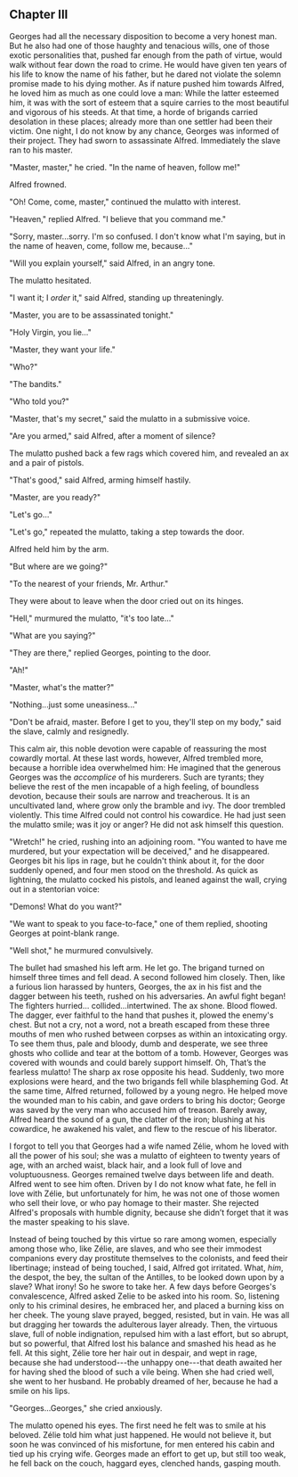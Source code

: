 ## Chapter III

Georges had all the necessary disposition to become a very honest man.  But he also had one of those haughty and tenacious wills, one of those exotic personalities that, pushed far enough from the path of virtue, would walk without fear down the road to crime.  He would have given ten years of his life to know the name of his father, but he dared not violate the solemn promise made to his dying mother.  As if nature pushed him towards Alfred, he loved him as much as one could love a man:  While the latter esteemed him, it was with the sort of esteem that a squire carries to the most beautiful and vigorous of his steeds.  At that time, a horde of brigands carried desolation in these places; already more than one settler had been their victim.  One night, I do not know by any chance, Georges was informed of their project.  They had sworn to assassinate Alfred.  Immediately the slave ran to his master.

"Master, master," he cried.  "In the name of heaven, follow me!"

Alfred frowned.

"Oh!  Come, come, master," continued the mulatto with interest.

"Heaven," replied Alfred.  "I believe that you command me."

"Sorry, master...sorry.  I'm so confused.  I don't know what I'm saying, but in the name of heaven, come, follow me, because..."

"Will you explain yourself," said Alfred, in an angry tone.

The mulatto hesitated.

"I want it; I *order* it," said Alfred, standing up threateningly.

"Master, you are to be assassinated tonight."

"Holy Virgin, you lie..."

"Master, they want your life."

"Who?"

"The bandits."

"Who told you?"

"Master, that's my secret," said the mulatto in a submissive voice.

"Are you armed," said Alfred, after a moment of silence?

The mulatto pushed back a few rags which covered him, and revealed an ax and a pair of pistols.

"That's good," said Alfred, arming himself hastily.

"Master, are you ready?"

"Let's go..."

"Let's go," repeated the mulatto, taking a step towards the door.

Alfred held him by the arm.

"But where are we going?"

"To the nearest of your friends, Mr. Arthur."

They were about to leave when the door cried out on its hinges.

"Hell," murmured the mulatto, "it's too late..."

"What are you saying?"

"They are there," replied Georges, pointing to the door.

"Ah!"

"Master, what's the matter?"

"Nothing...just some uneasiness..."

"Don't be afraid, master.  Before I get to you, they'll step on my body," said the slave, calmly and resignedly.

This calm air, this noble devotion were capable of reassuring the most cowardly mortal.  At these last words, however, Alfred trembled more, because a horrible idea overwhelmed him:  He imagined that the generous Georges was the *accomplice* of his murderers.  Such are tyrants; they believe the rest of the men incapable of a high feeling, of boundless devotion, because their souls are narrow and treacherous.  It is an uncultivated land, where grow only the bramble and ivy. The door trembled violently.  This time Alfred could not control his cowardice.  He had just seen the mulatto smile; was it joy or anger?  He did not ask himself this question.

"Wretch!" he cried, rushing into an adjoining room.  "You wanted to have me murdered, but your expectation will be deceived," and he disappeared.  Georges bit his lips in rage, but he couldn't think about it, for the door suddenly opened, and four men stood on the threshold.  As quick as lightning, the mulatto cocked his pistols, and leaned against the wall, crying out in a stentorian voice:

"Demons!  What do you want?"

"We want to speak to you face-to-face," one of them replied, shooting Georges at point-blank range.

"Well shot," he murmured convulsively.

The bullet had smashed his left arm.  He let go.  The brigand turned on himself three times and fell dead.  A second followed him closely.  Then, like a furious lion harassed by hunters, Georges, the ax in his fist and the dagger between his teeth, rushed on his adversaries.  An awful fight began!  The fighters hurried... collided...intertwined.  The ax shone.  Blood flowed.  The dagger, ever faithful to the hand that pushes it, plowed the enemy's chest.  But not a cry, not a word, not a breath escaped from these three mouths of men who rushed between corpses as within an intoxicating orgy.  To see them thus, pale and bloody, dumb and desperate, we see three ghosts who collide and tear at the bottom of a tomb.  However, Georges was covered with wounds and could barely support himself.  Oh, That’s the fearless mulatto!  The sharp ax rose opposite his head.  Suddenly, two more explosions were heard, and the two brigands fell while blaspheming God.  At the same time, Alfred returned, followed by a young negro.  He helped move the wounded man to his cabin, and gave orders to bring his doctor; George was saved by the very man who accused him of treason.  Barely away, Alfred heard the sound of a gun, the clatter of the iron; blushing at his cowardice, he awakened his valet, and flew to the rescue of his liberator.

I forgot to tell you that Georges had a wife named Zélie, whom he loved with all the power of his soul; she was a mulatto of eighteen to twenty years of age, with an arched waist, black hair, and a look full of love and voluptuousness.  Georges remained twelve days between life and death.  Alfred went to see him often.  Driven by I do not know what fate, he fell in love with Zélie, but unfortunately for him, he was not one of those women who sell their love, or who pay homage to their master.  She rejected Alfred's proposals with humble dignity, because she didn’t forget that it was the master speaking to his slave.

Instead of being touched by this virtue so rare among women, especially among those who, like Zélie, are slaves, and who see their immodest companions every day prostitute themselves to the colonists, and feed their libertinage; instead of being touched, I said, Alfred got irritated.  What, *him*, the despot, the bey, the sultan of the Antilles, to be looked down upon by a slave?  What irony!  So he swore to take her.  A few days before Georges's convalescence, Alfred asked Zelie to be asked into his room.  So, listening only to his criminal desires, he embraced her, and placed a burning kiss on her cheek.  The young slave prayed, begged, resisted, but in vain.  He was all but dragging her towards the adulterous layer already.  Then, the virtuous slave, full of noble indignation, repulsed him with a last effort, but so abrupt, but so powerful, that Alfred lost his balance and smashed his head as he fell.  At this sight, Zélie tore her hair out in despair, and wept in rage, because she had understood---the unhappy one---that death awaited her for having shed the blood of such a vile being.  When she had cried well, she went to her husband.  He probably dreamed of her, because he had a smile on his lips.

"Georges...Georges," she cried anxiously.

The mulatto opened his eyes.  The first need he felt was to smile at his beloved.  Zélie told him what just happened.  He would not believe it, but soon he was convinced of his misfortune, for men entered his cabin and tied up his crying wife.  Georges made an effort to get up, but still too weak, he fell back on the couch, haggard eyes, clenched hands, gasping mouth.

